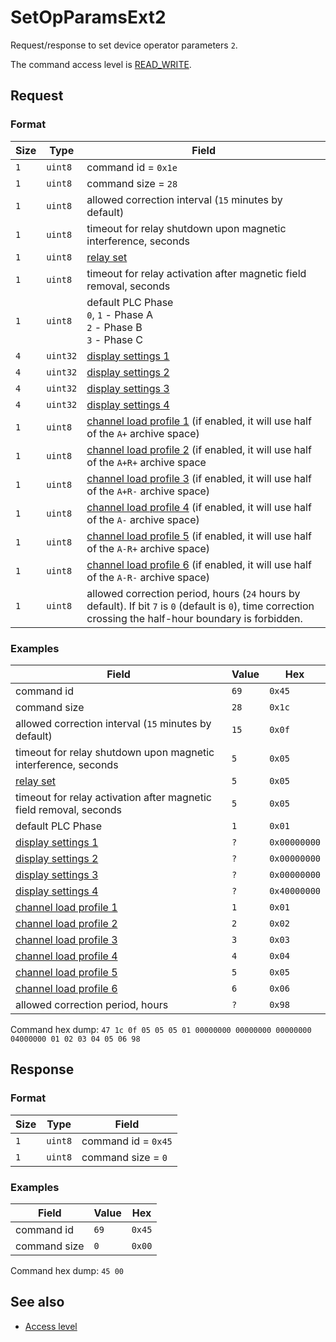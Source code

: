 # SetOpParamsExt2

Request/response to set device operator parameters `2`.

The command access level is [READ_WRITE](../basics.md#command-access-level).


## Request

### Format

| Size | Type     | Field                                                                                                                                                       |
| ---- | -------- | ----------------------------------------------------------------------------------------------------------------------------------------------------------- |
| `1`  | `uint8`  | command id = `0x1e`                                                                                                                                         |
| `1`  | `uint8`  | command size = `28`                                                                                                                                         |
| `1`  | `uint8`  | allowed correction interval (`15` minutes by default)                                                                                                       |
| `1`  | `uint8`  | timeout for relay shutdown upon magnetic interference, seconds                                                                                              |
| `1`  | `uint8`  | [relay set](#relay-set)                                                                                                                                     |
| `1`  | `uint8`  | timeout for relay activation after magnetic field removal, seconds                                                                                          |
| `1`  | `uint8`  | default PLC Phase<br>`0`, `1` - Phase A<br>`2` - Phase B<br>`3` - Phase C                                                                                   |
| `4`  | `uint32` | [display settings 1](./GetOpParams.md#display-settings-1)                                                                                                   |
| `4`  | `uint32` | [display settings 2](./GetOpParams.md#display-settings-2)                                                                                                   |
| `4`  | `uint32` | [display settings 3](./GetOpParams.md#display-settings-3)                                                                                                   |
| `4`  | `uint32` | [display settings 4](./GetOpParams.md#display-settings-4)                                                                                                   |
| `1`  | `uint8`  | [channel load profile 1](./GetOpParamsExt2.md#channel-load-profile) (if enabled, it will use half of the `A+` archive space)                                |
| `1`  | `uint8`  | [channel load profile 2](./GetOpParamsExt2.md#channel-load-profile) (if enabled, it will use half of the `A+R+` archive space                               |
| `1`  | `uint8`  | [channel load profile 3](./GetOpParamsExt2.md#channel-load-profile) (if enabled, it will use half of the `A+R-` archive space)                              |
| `1`  | `uint8`  | [channel load profile 4](./GetOpParamsExt2.md#channel-load-profile) (if enabled, it will use half of the `A-` archive space)                                |
| `1`  | `uint8`  | [channel load profile 5](./GetOpParamsExt2.md#channel-load-profile) (if enabled, it will use half of the `A-R+` archive space)                              |
| `1`  | `uint8`  | [channel load profile 6](./GetOpParamsExt2.md#channel-load-profile) (if enabled, it will use half of the `A-R-` archive space)                              |
| `1`  | `uint8`  | allowed correction period, hours (`24` hours by default). If bit `7` is `0` (default is `0`), time correction crossing the half-hour boundary is forbidden. |


### Examples

| Field                                                               | Value | Hex          |
| ------------------------------------------------------------------- | ----- | ------------ |
| command id                                                          | `69`  | `0x45`       |
| command size                                                        | `28`  | `0x1c`       |
| allowed correction interval (`15` minutes by default)               | `15`  | `0x0f`       |
| timeout for relay shutdown upon magnetic interference, seconds      | `5`   | `0x05`       |
| [relay set](#relay-set)                                             | `5`   | `0x05`       |
| timeout for relay activation after magnetic field removal, seconds  | `5`   | `0x05`       |
| default PLC Phase                                                   | `1`   | `0x01`       |
| [display settings 1](./GetOpParams.md#display-settings-1)           | `?`   | `0x00000000` |
| [display settings 2](./GetOpParams.md#display-settings-2)           | `?`   | `0x00000000` |
| [display settings 3](./GetOpParams.md#display-settings-3)           | `?`   | `0x00000000` |
| [display settings 4](./GetOpParams.md#display-settings-4)           | `?`   | `0x40000000` |
| [channel load profile 1](./GetOpParamsExt2.md#channel-load-profile) | `1`   | `0x01`       |
| [channel load profile 2](./GetOpParamsExt2.md#channel-load-profile) | `2`   | `0x02`       |
| [channel load profile 3](./GetOpParamsExt2.md#channel-load-profile) | `3`   | `0x03`       |
| [channel load profile 4](./GetOpParamsExt2.md#channel-load-profile) | `4`   | `0x04`       |
| [channel load profile 5](./GetOpParamsExt2.md#channel-load-profile) | `5`   | `0x05`       |
| [channel load profile 6](./GetOpParamsExt2.md#channel-load-profile) | `6`   | `0x06`       |
| allowed correction period, hours                                    | `?`   | `0x98`       |

Command hex dump: `47 1c 0f 05 05 05 01 00000000 00000000 00000000 04000000 01 02 03 04 05 06 98`


## Response

### Format

| Size | Type    | Field               |
| ---- | ------- | ------------------- |
| `1`  | `uint8` | command id = `0x45` |
| `1`  | `uint8` | command size = `0`  |

### Examples

| Field        | Value | Hex    |
| ------------ | ----- | ------ |
| command id   | `69`  | `0x45` |
| command size | `0`   | `0x00` |

Command hex dump: `45 00`


## See also

* [Access level](../basics.md#command-access-level)
